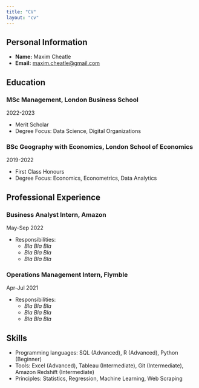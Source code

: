 ```yaml
---
title: "CV"
layout: "cv"
---
```


## Personal Information

- **Name:** Maxim Cheatle
- **Email:** <maxim.cheatle@gmail.com>

## Education

### MSc Management, London Business School

2022-2023

- Merit Scholar
- Degree Focus: Data Science, Digital Organizations

### BSc Geography with Economics, London School of Economics

2019-2022

- First Class Honours
- Degree Focus: Economics, Econometrics, Data Analytics

## Professional Experience

### Business Analyst Intern, Amazon

May-Sep 2022

- Responsibilities:
  - *Bla Bla Bla*
  - *Bla Bla Bla*
  - *Bla Bla Bla*
  
### Operations Management Intern, Flymble

Apr-Jul 2021

- Responsibilities:
  - *Bla Bla Bla*
  - *Bla Bla Bla*
  - *Bla Bla Bla*
  
## Skills

- Programming languages: SQL (Advanced), R (Advanced), Python (Beginner)
- Tools: Excel (Advanced), Tableau (Intermediate), Git (Intermediate), Amazon Redshift (Intermediate)
- Principles: Statistics, Regression, Machine Learning, Web Scraping
